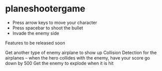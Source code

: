# planeshootergame

- Press arrow keys to move your character
- Press spacebar to shoot the bullet
- Invade the enemy side

Features to be released soon

Get another type of enemy airplane to show up
Collision Detection for the airplanes – when the hero collides with the enemy, have your score go down by 500
Get the enemy to explode when it is hit
